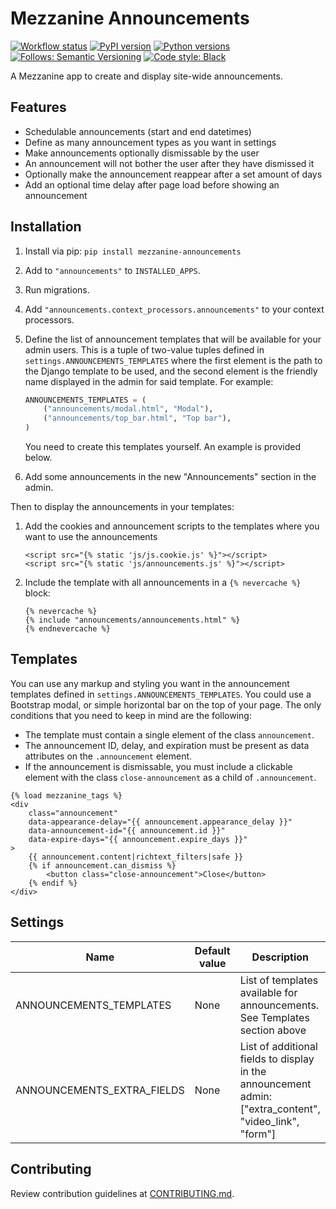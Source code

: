 # Mezzanine Announcements

[![Workflow status](https://github.com/unplugstudio/mezzanine-announcements/workflows/Test%20and%20release/badge.svg)](https://github.com/unplugstudio/mezzanine-announcements/actions)
[![PyPI version](https://badge.fury.io/py/mezzanine-announcements.svg)](https://pypi.org/project/mezzanine-announcements/)
[![Python versions](https://img.shields.io/pypi/pyversions/mezzanine-announcements)](https://pypi.org/project/mezzanine-announcements/)
[![Follows: Semantic Versioning](https://img.shields.io/badge/follows-SemVer-blue.svg)](https://semver.org/)
[![Code style: Black](https://img.shields.io/badge/code%20style-black-000000.svg)](https://github.com/psf/black)

A Mezzanine app to create and display site-wide announcements.

## Features

- Schedulable announcements (start and end datetimes)
- Define as many announcement types as you want in settings
- Make announcements optionally dismissable by the user
- An announcement will not bother the user after they have dismissed it
- Optionally make the announcement reappear after a set amount of days
- Add an optional time delay after page load before showing an announcement

## Installation

1. Install via pip: `pip install mezzanine-announcements`
1. Add to `"announcements"` to `INSTALLED_APPS`.
1. Run migrations.
1. Add `"announcements.context_processors.announcements"` to your context processors.
1. Define the list of announcement templates that will be available for your admin users. This is a tuple of two-value tuples defined in `settings.ANNOUNCEMENTS_TEMPLATES` where the first element is the path to the Django template to be used, and the second element is the friendly name displayed in the admin for said template. For example:

   ```python
   ANNOUNCEMENTS_TEMPLATES = (
       ("announcements/modal.html", "Modal"),
       ("announcements/top_bar.html", "Top bar"),
   )
   ```
   You need to create this templates yourself. An example is provided below.
1. Add some announcements in the new "Announcements" section in the admin.

Then to display the announcements in your templates:

1. Add the cookies and announcement scripts to the templates where you want to use the announcements
    ```django
    <script src="{% static 'js/js.cookie.js' %}"></script>
    <script src="{% static 'js/announcements.js' %}"></script>
    ```
1. Include the template with all announcements in a `{% nevercache %}` block:

   ```django
   {% nevercache %}
   {% include "announcements/announcements.html" %}
   {% endnevercache %}
   ```

## Templates

You can use any markup and styling you want in the announcement templates
defined in `settings.ANNOUNCEMENTS_TEMPLATES`. You could use a Bootstrap modal,
or simple horizontal bar on the top of your page. The only conditions that you
need to keep in mind are the following:

- The template must contain a single element of the class `announcement`.
- The announcement ID, delay, and expiration must be present as data attributes
  on the `.announcement` element.
- If the announcement is dismissable, you must include a clickable element with
  the class `close-announcement` as a child of `.announcement`.

```django
{% load mezzanine_tags %}
<div
	class="announcement"
	data-appearance-delay="{{ announcement.appearance_delay }}"
	data-announcement-id="{{ announcement.id }}"
	data-expire-days="{{ announcement.expire_days }}"
>
	{{ announcement.content|richtext_filters|safe }}
	{% if announcement.can_dismiss %}
		<button class="close-announcement">Close</button>
	{% endif %}
</div>
```

## Settings

| Name                           | Default value | Description                                                                                             |
|--------------------------------|---------------|---------------------------------------------------------------------------------------------------------|
| ANNOUNCEMENTS_TEMPLATES        | None          | List of templates available for announcements. See Templates section above |
| ANNOUNCEMENTS_EXTRA_FIELDS     | None          | List of additional fields to display in the announcement admin: ["extra_content", "video_link", "form"] |

## Contributing

Review contribution guidelines at [CONTRIBUTING.md].

[CONTRIBUTING.md]: CONTRIBUTING.md
